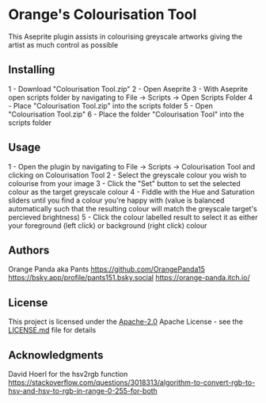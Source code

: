 # Orange's Colourisation Tool

This Aseprite plugin assists in colourising greyscale artworks giving the artist as much control as possible

## Installing

1 - Download "Colourisation Tool.zip"
2 - Open Aseprite
3 - With Aseprite open scripts folder by navigating to File -> Scripts -> Open Scripts Folder
4 - Place "Colourisation Tool.zip" into the scripts folder
5 - Open "Colourisation Tool.zip"
6 - Place the folder "Colourisation Tool" into the scripts folder

## Usage

1 - Open the plugin by navigating to File -> Scripts -> Colourisation Tool and clicking on Colourisation Tool
2 - Select the greyscale colour you wish to colourise from your image
3 - Click the "Set" button to set the selected colour as the target greyscale colour
4 - Fiddle with the Hue and Saturation sliders until you find a colour you're happy with (value is balanced automatically such that the resulting colour will match the greyscale target's percieved brightness)
5 - Click the colour labelled result to select it as either your foreground (left click) or background (right click) colour

## Authors
  Orange Panda aka Pants
    https://github.com/OrangePanda15
    https://bsky.app/profile/pants151.bsky.social
    https://orange-panda.itch.io/

## License

This project is licensed under the [Apache-2.0](LICENSE.md)
Apache License - see the [LICENSE.md](LICENSE.md) file for
details

## Acknowledgments

David Hoerl for the hsv2rgb function https://stackoverflow.com/questions/3018313/algorithm-to-convert-rgb-to-hsv-and-hsv-to-rgb-in-range-0-255-for-both
